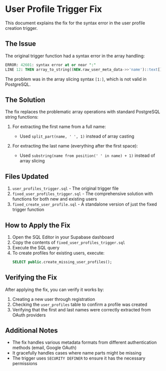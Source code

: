 # User Profile Trigger Fix

This document explains the fix for the syntax error in the user profile creation trigger.

## The Issue

The original trigger function had a syntax error in the array handling:

```sql
ERROR: 42601: syntax error at or near ":"
LINE 12: THEN array_to_string((NEW.raw_user_meta_data->>'name')::text[][1:], ' ') 
```

The problem was in the array slicing syntax `[1:]`, which is not valid in PostgreSQL.

## The Solution

The fix replaces the problematic array operations with standard PostgreSQL string functions:

1. For extracting the first name from a full name:
   - Used `split_part(name, ' ', 1)` instead of array casting

2. For extracting the last name (everything after the first space):
   - Used `substring(name from position(' ' in name) + 1)` instead of array slicing

## Files Updated

1. `user_profiles_trigger.sql` - The original trigger file
2. `fixed_user_profiles_trigger.sql` - The comprehensive solution with functions for both new and existing users
3. `fixed_create_user_profile.sql` - A standalone version of just the fixed trigger function

## How to Apply the Fix

1. Open the SQL Editor in your Supabase dashboard
2. Copy the contents of `fixed_user_profiles_trigger.sql`
3. Execute the SQL query
4. To create profiles for existing users, execute:
   ```sql
   SELECT public.create_missing_user_profiles();
   ```

## Verifying the Fix

After applying the fix, you can verify it works by:

1. Creating a new user through registration
2. Checking the `user_profiles` table to confirm a profile was created
3. Verifying that the first and last names were correctly extracted from OAuth providers

## Additional Notes

- The fix handles various metadata formats from different authentication methods (email, Google OAuth)
- It gracefully handles cases where name parts might be missing
- The trigger uses `SECURITY DEFINER` to ensure it has the necessary permissions